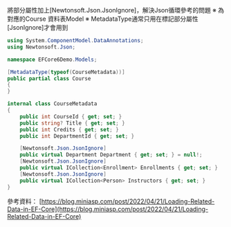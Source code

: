 將部分屬性加上[Newtonsoft.Json.JsonIgnore]，解決Json循環參考的問題 ※ 為對應的Course 資料表Model ※ MetadataType通常只用在標記部分屬性[JsonIgnore]才會用到

```csharp
using System.ComponentModel.DataAnnotations;
using Newtonsoft.Json;

namespace EFCore6Demo.Models;

[MetadataType(typeof(CourseMetadata))]
public partial class Course
{
}

internal class CourseMetadata
{
    public int CourseId { get; set; }
    public string? Title { get; set; }
    public int Credits { get; set; }
    public int DepartmentId { get; set; }

    [Newtonsoft.Json.JsonIgnore]
    public virtual Department Department { get; set; } = null!;
    [Newtonsoft.Json.JsonIgnore]
    public virtual ICollection<Enrollment> Enrollments { get; set; }
    [Newtonsoft.Json.JsonIgnore]
    public virtual ICollection<Person> Instructors { get; set; }
}

```

參考資料： [https://blog.miniasp.com/post/2022/04/21/Loading-Related-Data-in-EF-Core](https://blog.miniasp.com/post/2022/04/21/Loading-Related-Data-in-EF-Core)
